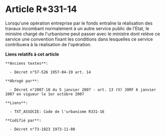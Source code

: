 # Article R*331-14

Lorsqu'une opération entreprise par le fonds entraîne la réalisation des travaux incombant normalement à un autre service
public de l'Etat, le ministre chargé de l'urbanisme peut passer avec le ministre dont relève ce service une convention fixant
les conditions dans lesquelles ce service contribuera à la réalisation de l'opération.

**Liens relatifs à cet article**

	**Anciens textes**:

	  - Décret n°57-526 1957-04-19 art. 14

	**Abrogé par**:

	  - Décret n°2007-18 du 5 janvier 2007 - art. 13 (V) JORF 6 janvier 2007 en vigueur le 1er octobre 2007

	**Liens**:

	  - TXT_ASSOCIE: Code de l'urbanisme R331-16

	**Codifié par**:

	  - Décret n°73-1023 1973-11-08
